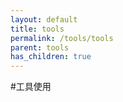 ```yaml
---
layout: default
title: tools
permalink: /tools/tools
parent: tools
has_children: true
---
```


#工具使用